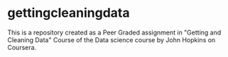 # gettingcleaningdata
This is a repository created as a Peer Graded assignment in "Getting and Cleaning Data" Course of the Data science course by John Hopkins on Coursera.
